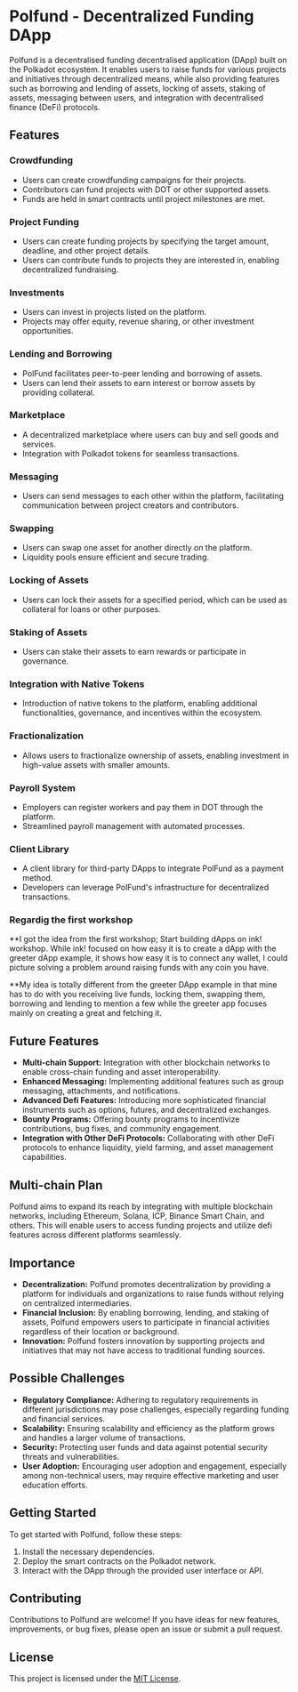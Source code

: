 # Polfund - Decentralized Funding DApp

Polfund is a decentralised funding decentralised application (DApp) built on the Polkadot ecosystem. It enables users to raise funds for various projects and initiatives through decentralized means, while also providing features such as borrowing and lending of assets, locking of assets, staking of assets, messaging between users, and integration with decentralised finance (DeFi) protocols.

## Features

### Crowdfunding
- Users can create crowdfunding campaigns for their projects.
- Contributors can fund projects with DOT or other supported assets.
- Funds are held in smart contracts until project milestones are met.

### Project Funding
- Users can create funding projects by specifying the target amount, deadline, and other project details.
- Users can contribute funds to projects they are interested in, enabling decentralized fundraising.

### Investments
- Users can invest in projects listed on the platform.
- Projects may offer equity, revenue sharing, or other investment opportunities.

### Lending and Borrowing
- PolFund facilitates peer-to-peer lending and borrowing of assets.
- Users can lend their assets to earn interest or borrow assets by providing collateral.

### Marketplace
- A decentralized marketplace where users can buy and sell goods and services.
- Integration with Polkadot tokens for seamless transactions.

### Messaging
- Users can send messages to each other within the platform, facilitating communication between project creators and contributors.

### Swapping
- Users can swap one asset for another directly on the platform.
- Liquidity pools ensure efficient and secure trading.

###  Locking of Assets
- Users can lock their assets for a specified period, which can be used as collateral for loans or other purposes.

### Staking of Assets
- Users can stake their assets to earn rewards or participate in governance.

### Integration with Native Tokens
- Introduction of native tokens to the platform, enabling additional functionalities, governance, and incentives within the ecosystem.

### Fractionalization
- Allows users to fractionalize ownership of assets, enabling investment in high-value assets with smaller amounts.

### Payroll System
- Employers can register workers and pay them in DOT through the platform.
- Streamlined payroll management with automated processes.

### Client Library
- A client library for third-party DApps to integrate PolFund as a payment method.
- Developers can leverage PolFund's infrastructure for decentralized transactions.

### Regardig the first workshop

**I got the idea from the first workshop; Start building dApps on ink! workshop. While ink! focused on how easy it is to create a dApp with the greeter dApp example, it shows how easy it is to connect any wallet,  I could picture solving a problem around raising funds with any coin you have.


**My idea is totally different from the greeter DApp example in that mine has to do with you receiving live funds, locking them, swapping them, borrowing and lending to mention a few while the greeter app focuses mainly on creating a great and fetching it. 

 

## Future Features

- **Multi-chain Support:** Integration with other blockchain networks to enable cross-chain funding and asset interoperability.
- **Enhanced Messaging:** Implementing additional features such as group messaging, attachments, and notifications.
- **Advanced Defi Features:** Introducing more sophisticated financial instruments such as options, futures, and decentralized exchanges.
- **Bounty Programs:** Offering bounty programs to incentivize contributions, bug fixes, and community engagement.
- **Integration with Other DeFi Protocols:** Collaborating with other DeFi protocols to enhance liquidity, yield farming, and asset management capabilities.

## Multi-chain Plan

Polfund aims to expand its reach by integrating with multiple blockchain networks, including Ethereum, Solana, ICP, Binance Smart Chain, and others. This will enable users to access funding projects and utilize defi features across different platforms seamlessly.

## Importance

- **Decentralization:** Polfund promotes decentralization by providing a platform for individuals and organizations to raise funds without relying on centralized intermediaries.
- **Financial Inclusion:** By enabling borrowing, lending, and staking of assets, Polfund empowers users to participate in financial activities regardless of their location or background.
- **Innovation:** Polfund fosters innovation by supporting projects and initiatives that may not have access to traditional funding sources.

## Possible Challenges

- **Regulatory Compliance:** Adhering to regulatory requirements in different jurisdictions may pose challenges, especially regarding funding and financial services.
- **Scalability:** Ensuring scalability and efficiency as the platform grows and handles a larger volume of transactions.
- **Security:** Protecting user funds and data against potential security threats and vulnerabilities.
- **User Adoption:** Encouraging user adoption and engagement, especially among non-technical users, may require effective marketing and user education efforts.

## Getting Started

To get started with Polfund, follow these steps:

1. Install the necessary dependencies.
2. Deploy the smart contracts on the Polkadot network.
3. Interact with the DApp through the provided user interface or API.

## Contributing

Contributions to Polfund are welcome! If you have ideas for new features, improvements, or bug fixes, please open an issue or submit a pull request.

## License

This project is licensed under the [MIT License](LICENSE).
